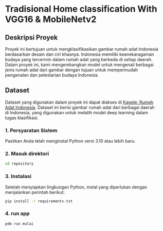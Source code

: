 # Tradisional Home classification With VGG16 & MobileNetv2

## Deskripsi Proyek
Proyek ini bertujuan untuk mengklasifikasikan gambar rumah adat Indonesia berdasarkan desain dan ciri khasnya. Indonesia memiliki keanekaragaman budaya yang tercermin dalam rumah adat yang berbeda di setiap daerah. Dalam proyek ini, kami mengembangkan model untuk mengenali berbagai jenis rumah adat dari gambar dengan tujuan untuk mempermudah pengenalan dan pelestarian budaya Indonesia.

## Dataset
Dataset yang digunakan dalam proyek ini dapat diakses di [Kaggle: Rumah Adat Indonesia](https://www.kaggle.com/datasets/rariffirmansah/rumah-adat). Dataset ini berisi gambar rumah adat dari berbagai daerah di Indonesia, yang digunakan untuk melatih model deep learning dalam tugas klasifikasi.

### 1. Persyaratan Sistem
Pastikan Anda telah menginstal Python versi 3.10 atau lebih baru.

### 2. Masuk direktori
```bash
cd repository
```

### 3. Instalasi 
Setelah menyiapkan lingkungan Python, instal yang diperlukan dengan menjalankan perintah berikut:
```bash
pip install -r requirements.txt
```

### 4. run app
```bash
pdm run mulai
```


